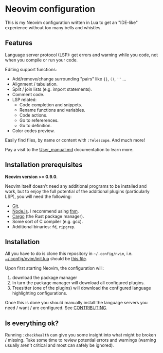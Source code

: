 # Neovim configuration

This is my Neovim configuration written in Lua to get an "IDE-like"
experience without too many bells and whistles.


## Features

Language server protocol (LSP): get errors and warning while you code, not when you compile or run your code.

Editing support functions:
- Add/remove/change surrounding "pairs" like `{}`, `()`, `''` ...
- Alignment / tabulation.
- Split / join lists (e.g. import statements).
- Comment code.
- LSP related:
  - Code completion and snippets.
  - Rename functions and variables.
  - Code actions.
  - Go to refererences.
  - Go to definition.
- Color codes preview.

Easily find files, by name or content with `:Telescope`. And much more!

Pay a visit to the [User_manual.md](./User_manual.md) documentation to learn more.


## Installation prerequisites

**Neovim version >= 0.9.0**.

Neovim itself doesn't need any additional programs to be installed
and work, but to enjoy the full potential of the additional
plugins (particularly LSP), you will need the following:
- [Git](https://git-scm.com/).
- [Node.js](https://nodejs.org/en). I recommend using [fnm](https://github.com/Schniz/fnm).
- [Cargo](https://github.com/rust-lang/cargo) (the Rust package manager).
- Some sort of C compiler (e.g. gcc).
- Additional binaries: `fd`, `ripgrep`.


## Installation

All you have to do is clone this repository in `~/.config/nvim`,
i.e. [~/.config/nvim/init.lua](~/.config/nvim/init.lua) should be
[this file](./init.lua).

Upon first starting Neovim, the configuration will:
1. download the package manager
1. In turn the package manager will download all configured plugins.
1. Treesitter (one of the plugins) will download the configured language
   highlighting configurations.

Once this is done you should manually install the language servers you need /
want / are configured. See [CONTRIBUTING](./CONTRIBUTING.md##lsp-configuration).


## Is everything ok?

Running `:checkhealth` can give you some insight into what might be
broken / missing. Take some time to review potential errors and
warnings (warning usually aren't critical and most can safely be
ignored).

